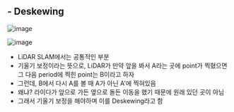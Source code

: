 ## - Deskewing

![image](https://user-images.githubusercontent.com/108650199/200464308-e28a803a-d280-40b1-b6fd-013e42fc1c5d.png)

![image](https://user-images.githubusercontent.com/108650199/200464317-9a3c4347-a04c-4c54-9467-693b6e5346d7.png)

- LiDAR SLAM에서는 공통적인 부분
- 기울기 보정이라는 뜻으로, LiDAR가 만약 앞을 봐서 A라는 곳에 point가 찍혔으면 그 다음 period에 찍힌 point는 B이라고 하자
- 그런데, B에서 다시 A를 볼 때 A가 아닌 A'에 찍혀있음
- 왜냐? 라이다가 앞으로 가든 옆으로 돌든 이동을 했기 때문에 원래 있던 곳이 아님
- 그래서 기울기 보정을 해야하며 이를 Deskewing라고 함
